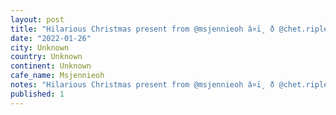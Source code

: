 ```yaml
---
layout: post
title: "Hilarious Christmas present from @msjennieoh â¤ï¸ ð @chet.ripley.ohdet"
date: "2022-01-26"
city: Unknown
country: Unknown
continent: Unknown
cafe_name: Msjennieoh
notes: "Hilarious Christmas present from @msjennieoh â¤ï¸ ð @chet.ripley.ohdet"
published: 1
---
```

